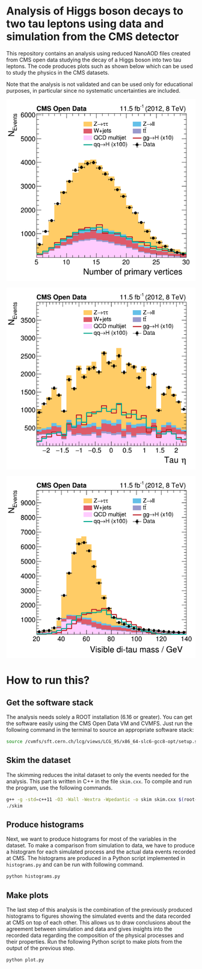 # Analysis of Higgs boson decays to two tau leptons using data and simulation from the CMS detector

This repository contains an analysis using reduced NanoAOD files created from CMS open data studying the decay of a Higgs boson into two tau leptons. The code produces plots such as shown below which can be used to study the physics in the CMS datasets.

Note that the analysis is not validated and can be used only for educational purposes, in particular since no systematic uncertainties are included.

![](plots/npv.png)

![](plots/eta_2.png)

![](plots/m_vis.png)

# How to run this?

## Get the software stack

The analysis needs solely a ROOT installation (6.16 or greater). You can get the software easily using the CMS Open Data VM and CVMFS. Just run the following command in the terminal to source an appropriate software stack:

```bash
source /cvmfs/sft.cern.ch/lcg/views/LCG_95/x86_64-slc6-gcc8-opt/setup.sh
```

## Skim the dataset

The skimming reduces the inital dataset to only the events needed for the analysis. This part is written in C++ in the file `skim.cxx`. To compile and run the program, use the following commands.

```bash
g++ -g -std=c++11 -O3 -Wall -Wextra -Wpedantic -o skim skim.cxx $(root-config --cflags --libs)
./skim
```

## Produce histograms

Next, we want to produce histograms for most of the variables in the dataset. To make a comparison from simulation to data, we have to produce a histogram for each simulated process and the actual data events recorded at CMS. The histograms are produced in a Python script implemented in `histograms.py` and can be run with following command.

```bash
python histograms.py
```

## Make plots

The last step of this analysis is the combination of the previously produced histograms to figures showing the simulated events and the data recorded at CMS on top of each other. This allows us to draw conclusions about the agreement between simulation and data and gives insights into the recorded data regarding the composition of the physical processes and their properties. Run the following Python script to make plots from the output of the previous step.

```bash
python plot.py
```
